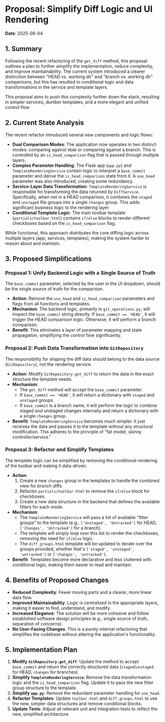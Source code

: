 # Proposal: Simplify Diff Logic and UI Rendering

**Date**: 2025-08-04

## 1. Summary

Following the recent refactoring of the `get_diff` method, this proposal outlines a plan to further simplify the implementation, reduce complexity, and improve maintainability. The current system introduced a clearer distinction between "HEAD vs. working dir" and "branch vs. working dir" comparisons, but this has resulted in conditional logic and data transformations in the service and template layers.

This proposal aims to push this complexity further down the stack, resulting in simpler services, dumber templates, and a more elegant and unified control flow.

## 2. Current State Analysis

The recent refactor introduced several new components and logic flows:

*   **Dual Comparison Modes**: The application now operates in two distinct modes: comparing against `HEAD` or comparing against a branch. This is controlled by an `is_head_comparison` flag that is passed through multiple layers.
*   **Complex Parameter Handling**: The Flask app (`app.py`) and `TemplateRenderingService` contain logic to interpret a `base_commit` parameter and derive the `is_head_comparison` state from it. A `use_head` parameter was also introduced, creating some redundancy.
*   **Service-Layer Data Transformation**: `TemplateRenderingService` is responsible for transforming the data returned by `DiffService`. Specifically, when not in a HEAD comparison, it combines the `staged` and `unstaged` file groups into a single `changes` group. This adds significant business logic to the rendering layer.
*   **Conditional Template Logic**: The main toolbar template (`partials/toolbar.html`) contains `if/else` blocks to render different checkboxes based on the `is_head_comparison` flag.

While functional, this approach distributes the core diffing logic across multiple layers (app, services, templates), making the system harder to reason about and maintain.

## 3. Proposed Simplifications

### Proposal 1: Unify Backend Logic with a Single Source of Truth

The `base_commit` parameter, selected by the user in the UI dropdown, should be the single source of truth for the comparison.

*   **Action**: Remove the `use_head` and `is_head_comparison` parameters and flags from all functions and templates.
*   **Mechanism**: The backend logic, primarily in `git_operations.py`, will inspect the `base_commit` string directly. If `base_commit == 'HEAD'`, it will trigger the HEAD comparison logic. Otherwise, it will perform a branch comparison.
*   **Benefit**: This eliminates a layer of parameter mapping and state propagation, simplifying the control flow significantly.

### Proposal 2: Push Data Transformation into `GitRepository`

The responsibility for shaping the diff data should belong to the data source (`GitRepository`), not the rendering service.

*   **Action**: Modify `GitRepository.get_diff` to return the data in the exact structure the template needs.
*   **Mechanism**:
    *   The `get_diff` method will accept the `base_commit` parameter.
    *   If `base_commit == 'HEAD'`, it will return a dictionary with `staged` and `unstaged` groups.
    *   If `base_commit` is a branch name, it will perform the logic to combine staged and unstaged changes internally and return a dictionary with a single `changes` group.
*   **Benefit**: `TemplateRenderingService` becomes much simpler. It just receives the data and passes it to the template without any structural modification. This adheres to the principle of "fat model, skinny controller/service."

### Proposal 3: Refactor and Simplify Templates

The template logic can be simplified by removing the conditional rendering of the toolbar and making it data-driven.

*   **Action**:
    1.  Create a new `changes` group in the templates to handle the combined view for branch diffs.
    2.  Refactor `partials/toolbar.html` to remove the `if/else` block for checkboxes.
    3.  Create a new data structure in the backend that defines the available filters for each mode.
*   **Mechanism**:
    *   The `TemplateRenderingService` will pass a list of available "filter groups" to the template (e.g., `['Unstaged', 'Untracked']` for HEAD, `['Changes', 'Untracked']` for a branch).
    *   The template will simply loop over this list to render the checkboxes, removing the need for `if/else` logic.
    *   The `diff_groups.html` template will be updated to iterate over the groups provided, whether that's `['staged', 'unstaged', 'untracked']` or `['changes', 'untracked']`.
*   **Benefit**: Templates become more declarative and less cluttered with conditional logic, making them easier to read and maintain.

## 4. Benefits of Proposed Changes

*   **Reduced Complexity**: Fewer moving parts and a clearer, more linear data flow.
*   **Improved Maintainability**: Logic is centralized in the appropriate layers, making it easier to find, understand, and modify.
*   **Increased Elegance**: The solution will be more cohesive and follow established software design principles (e.g., single source of truth, separation of concerns).
*   **No User-Facing Changes**: This is a purely internal refactoring that simplifies the codebase without altering the application's functionality.

## 5. Implementation Plan

1.  **Modify `GitRepository.get_diff`**: Update the method to accept `base_commit` and return the correctly structured data (`staged`/`unstaged` for HEAD, `changes` for branches).
2.  **Simplify `TemplateRenderingService`**: Remove the data transformation logic and the `is_head_comparison` flag. Update it to pass the new filter group structure to the template.
3.  **Simplify `app.py`**: Remove the redundant parameter handling for `use_head`.
4.  **Refactor Templates**: Update `toolbar.html` and `diff_groups.html` to use the new, simpler data structures and remove conditional blocks.
5.  **Update Tests**: Adjust all relevant unit and integration tests to reflect the new, simplified architecture.
